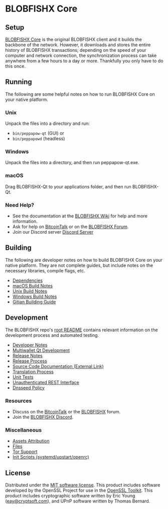 BLOBFISHX Core
=============

Setup
---------------------
[BLOBFISHX Core](http://peppapow.org/wallet) is the original BLOBFISHX client and it builds the backbone of the network. However, it downloads and stores the entire history of BLOBFISHX transactions; depending on the speed of your computer and network connection, the synchronization process can take anywhere from a few hours to a day or more. Thankfully you only have to do this once.

Running
---------------------
The following are some helpful notes on how to run BLOBFISHX Core on your native platform.

### Unix

Unpack the files into a directory and run:

- `bin/peppapow-qt` (GUI) or
- `bin/peppapowd` (headless)

### Windows

Unpack the files into a directory, and then run peppapow-qt.exe.

### macOS

Drag BLOBFISHX-Qt to your applications folder, and then run BLOBFISHX-Qt.

### Need Help?

* See the documentation at the [BLOBFISHX Wiki](https://github.com/BLOBFISHX-Project/BLOBFISHX/wiki)
for help and more information.
* Ask for help on [BitcoinTalk](https://bitcointalk.org/index.php?topic=1262920.0) or on the [BLOBFISHX Forum](http://forum.peppapow.org/).
* Join our Discord server [Discord Server](https://discord.peppapow.org)

Building
---------------------
The following are developer notes on how to build BLOBFISHX Core on your native platform. They are not complete guides, but include notes on the necessary libraries, compile flags, etc.

- [Dependencies](dependencies.md)
- [macOS Build Notes](build-osx.md)
- [Unix Build Notes](build-unix.md)
- [Windows Build Notes](build-windows.md)
- [Gitian Building Guide](gitian-building.md)

Development
---------------------
The BLOBFISHX repo's [root README](/README.md) contains relevant information on the development process and automated testing.

- [Developer Notes](developer-notes.md)
- [Multiwallet Qt Development](multiwallet-qt.md)
- [Release Notes](release-notes.md)
- [Release Process](release-process.md)
- [Source Code Documentation (External Link)](https://www.fuzzbawls.pw/peppapow/doxygen/)
- [Translation Process](translation_process.md)
- [Unit Tests](unit-tests.md)
- [Unauthenticated REST Interface](REST-interface.md)
- [Dnsseed Policy](dnsseed-policy.md)

### Resources
* Discuss on the [BitcoinTalk](https://bitcointalk.org/index.php?topic=1262920.0) or the [BLOBFISHX](http://forum.peppapow.org/) forum.
* Join the [BLOBFISHX Discord](https://discord.peppapow.org).

### Miscellaneous
- [Assets Attribution](assets-attribution.md)
- [Files](files.md)
- [Tor Support](tor.md)
- [Init Scripts (systemd/upstart/openrc)](init.md)

License
---------------------
Distributed under the [MIT software license](/COPYING).
This product includes software developed by the OpenSSL Project for use in the [OpenSSL Toolkit](https://www.openssl.org/). This product includes
cryptographic software written by Eric Young ([eay@cryptsoft.com](mailto:eay@cryptsoft.com)), and UPnP software written by Thomas Bernard.
